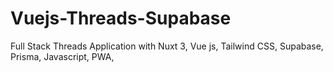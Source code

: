 # Vuejs-Threads-Supabase
 Full Stack Threads Application with Nuxt 3, Vue js, Tailwind CSS, Supabase, Prisma, Javascript, PWA,
